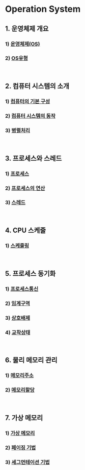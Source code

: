 # Operation System

## 1. 운영체제 개요

### 1) [운영체제(OS)](./운영체제(OS).md)

### 2) [OS유형](./OS유형.md)

<br />

## 2. 컴퓨터 시스템의 소개

### 1) [컴퓨터의 기본 구성](./컴퓨터의%20기본%20구성.md)

### 2) [컴퓨터 시스템의 동작](./컴퓨터%20시스템의%20동작.md)

### 3) [병렬처리](./병렬처리)

<br />

## 3. 프로세스와 스레드

### 1) [프로세스](./프로세스.md)

### 2) [프로세스의 연산](./프로세스의%20연산.md)

### 3) [스레드](./스레드.md)

<br />

## 4. CPU 스케줄

### 1) [스케줄링](./CPU스케줄링.md)

<br />

## 5. 프로세스 동기화

### 1) [프로세스통신](./프로세스통신.md)

### 2) [임계구역](./임계구역.md)

### 3) [상호배제](./상호배제.md)

### 4) [교착상태](./교착상태.md)

<br />

## 6. 물리 메모리 관리

### 1) [메모리주소](./메모리주소.md)

### 2) [메모리할당](./메모리할당.md)

<br />

## 7. 가상 메모리

### 1) [가상 메모리](./가상메모리.md)

### 2) [페이징 기법](./페이징기법.md)

### 3) [세그먼테이션 기법](./세그먼테이션기법.md)